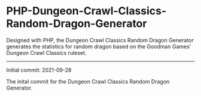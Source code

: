 # PHP-Dungeon-Crawl-Classics-Random-Dragon-Generator
Designed with PHP, the Dungeon Crawl Classics Random Dragon Generator generates the statistics for random dragon based on the Goodman Games’ Dungeon Crawl Classics ruleset.

------------------


Initial commit: 2021-09-28

The inital commit for the Dungeon Crawl Classics Random Dragon Generator.
